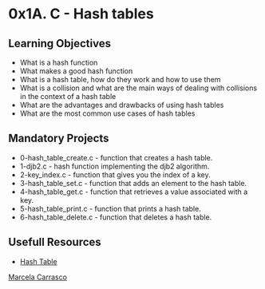 # 0x1A. C - Hash tables

## Learning Objectives
- What is a hash function
- What makes a good hash function
- What is a hash table, how do they work and how to use them
- What is a collision and what are the main ways of dealing with collisions in the context of a hash table
- What are the advantages and drawbacks of using hash tables
- What are the most common use cases of hash tables

## Mandatory Projects
- 0-hash_table_create.c - function that creates a hash table.
- 1-djb2.c - hash function implementing the djb2 algorithm.
- 2-key_index.c - function that gives you the index of a key.
- 3-hash_table_set.c - function that adds an element to the hash table.
- 4-hash_table_get.c - function that retrieves a value associated with a key.
- 5-hash_table_print.c - function that prints a hash table.
- 6-hash_table_delete.c - function that deletes a hash table.

## Usefull Resources
- [Hash Table](https://www.youtube.com/watch?v=2Ti5yvumFTU) 

[Marcela Carrasco](https://www.linkedin.com/in/marcela-carrasco-piaggio-0796b333/)
